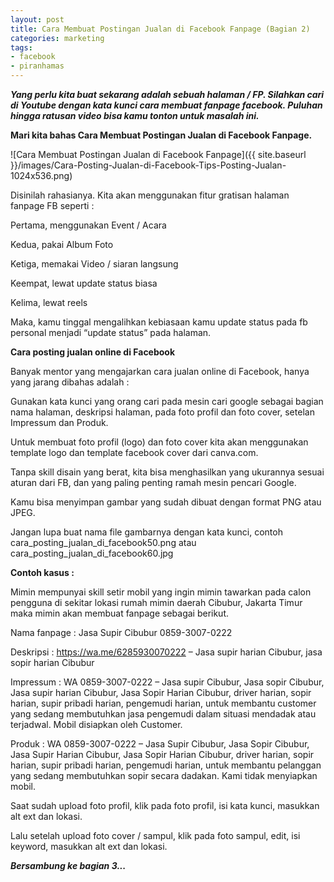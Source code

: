 ```yaml
---
layout: post
title: Cara Membuat Postingan Jualan di Facebook Fanpage (Bagian 2)
categories: marketing
tags:
- facebook
- piranhamas
---
```


***Yang perlu kita buat sekarang adalah sebuah halaman / FP.  Silahkan cari di Youtube dengan kata kunci cara membuat fanpage facebook. Puluhan hingga ratusan video bisa kamu tonton untuk masalah ini.***

**Mari kita bahas Cara Membuat Postingan Jualan di Facebook Fanpage.**

![Cara Membuat Postingan Jualan di Facebook Fanpage]({{ site.baseurl }}/images/Cara-Posting-Jualan-di-Facebook-Tips-Posting-Jualan-1024x536.png)

Disinilah rahasianya. Kita akan menggunakan fitur gratisan halaman fanpage FB seperti :

Pertama, menggunakan Event / Acara

Kedua, pakai Album Foto

Ketiga, memakai Video / siaran langsung

Keempat, lewat update status biasa

Kelima, lewat reels

Maka, kamu tinggal mengalihkan kebiasaan kamu update status pada fb personal menjadi “update status” pada halaman.

**Cara posting jualan online di Facebook**

Banyak mentor yang mengajarkan cara jualan online di Facebook, hanya yang jarang dibahas adalah :

Gunakan kata kunci yang orang cari pada mesin cari google sebagai bagian nama halaman, deskripsi halaman, pada foto profil dan foto cover, setelan Impressum dan Produk.

Untuk membuat foto profil (logo) dan foto cover kita akan menggunakan template logo dan template facebook cover dari canva.com.

Tanpa skill disain yang berat, kita bisa menghasilkan yang ukurannya sesuai aturan dari FB, dan yang paling penting ramah mesin pencari Google.

Kamu bisa menyimpan gambar yang sudah dibuat dengan format PNG atau JPEG.

Jangan lupa buat nama file gambarnya dengan kata kunci, contoh cara_posting_jualan_di_facebook50.png atau cara_posting_jualan_di_facebook60.jpg

**Contoh kasus :**

Mimin mempunyai skill setir mobil yang ingin mimin tawarkan pada calon pengguna di sekitar lokasi rumah mimin daerah Cibubur, Jakarta Timur maka mimin akan membuat fanpage sebagai berikut.

Nama fanpage : Jasa Supir Cibubur 0859-3007-0222

Deskripsi : https://wa.me/6285930070222 – Jasa supir harian Cibubur, jasa sopir harian Cibubur

Impressum : WA 0859-3007-0222 – Jasa supir Cibubur, Jasa sopir Cibubur, Jasa supir harian Cibubur, Jasa Sopir Harian Cibubur, driver harian, sopir harian, supir pribadi harian, pengemudi harian, untuk membantu customer yang sedang membutuhkan jasa pengemudi dalam situasi mendadak atau terjadwal. Mobil disiapkan oleh Customer.

Produk : WA 0859-3007-0222 – Jasa Supir Cibubur, Jasa Sopir Cibubur, Jasa Supir Harian Cibubur, Jasa Sopir Harian Cibubur, driver harian, sopir harian, supir pribadi harian, pengemudi harian, untuk membantu pelanggan yang sedang membutuhkan sopir secara dadakan. Kami tidak menyiapkan mobil.

Saat sudah upload foto profil, klik pada foto profil, isi kata kunci, masukkan alt ext dan lokasi.

Lalu setelah upload foto cover / sampul, klik pada foto sampul, edit, isi keyword, masukkan alt ext dan lokasi.

***Bersambung ke bagian 3...***